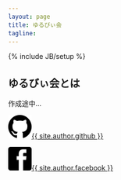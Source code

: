```yaml
---
layout: page
title: ゆるびぃ会
tagline: 
---
```

{% include JB/setup %}

## ゆるびぃ会とは

作成途中...




<a href="{{ site.github_url }}" target="_blank"><img src="img/github_icon.png">{{ site.author.github }}</a>

<a href="{{ site.facebook_url }}" target="_blank"><img src="img/facebook_icon.png">{{ site.author.facebook }}</a>